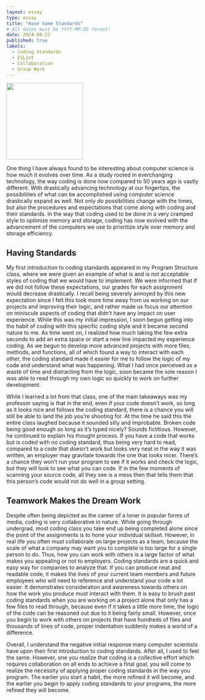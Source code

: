 ```yaml
---
layout: essay
type: essay
title: "Have Some Standards"
# All dates must be YYYY-MM-DD format!
date: 2024-09-23
published: true
labels:
  - Coding Standards
  - ESLint
  - Collaboration
  - Group Work
---
```


<img width="200px" class="rounded float-start pe-4" src="../img/standards.jpg">

One thing I have always found to be interesting about computer science is how much it evolves over time. As a study rooted in everchanging technology, the way coding is done now compared to 50 years ago is vastly different. With drastically advancing technology at our fingertips, the possibilities of what can be accomplished using computer science drastically expand as well. Not only do possibilities change with the times, but also the procedures and expectations that come along with coding and their standards. In the way that coding used to be done in a very cramped style to optimize memory and storage, coding has now evolved with the advancement of the computers we use to prioritize style over memory and storage efficiency. 

## Having Standards
My first introduction to coding standards appeared in my Program Structure class, where we were given an example of what is and is not acceptable styles of coding that we would have to implement. We were informed that if we did not follow these expectations, our grades for each assignment would decrease drastically. I recall being severely annoyed by this new expectation since I felt this took more time away from us working on our projects and improving their logic, and rather made us focus our attention on miniscule aspects of coding that didn’t have any impact on user experience. While this was my initial impression, I soon begun getting into the habit of coding with this specific coding style and it became second nature to me. As time went on, I realized how much taking the few extra seconds to add an extra space or start a new line impacted my experience coding. As we begun to develop more advanced projects with more files, methods, and functions, all of which found a way to interact with each other, the coding standard made it easier for me to follow the logic of my code and understand what was happening. What I had once perceived as a waste of time and distracting from the logic, soon became the sole reason I was able to read through my own logic so quickly to work on further development. 

While I learned a lot from that class, one of the main takeaways was my professor saying is that in the end, even if your code doesn’t work, so long as it looks nice and follows the coding standard, there is a chance you will still be able to land the job you’re shooting for. At the time he said this the entire class laughed because it sounded silly and improbable. Broken code being good enough so long as it’s typed nicely? Sounds fictitious. However, he continued to explain his thought process. If you have a code that works but is coded with no coding standard, thus being very hard to read, compared to a code that doesn’t work but looks very neat in the way it was written, an employer may gravitate towards the one that looks nicer. There’s a chance they won’t run your program to see if it works and check the logic, but they will look to see what you can code. If in the few moments of scanning your source code, all they see is a mess then that tells them that this person’s code would not do well in a group setting. 

## Teamwork Makes the Dream Work
Despite often being depicted as the career of a loner in popular forms of media, coding is very collaborative in nature. While going through undergrad, most coding class you take end up being completed alone since the point of the assignments is to hone your individual skillset. However, in real life you often must collaborate on large projects as a team, because the scale of what a company may want you to complete is too large for a single person to do. Thus, how you can work with others is a large factor of what makes you appealing or not to employers. Coding standards are a quick and easy way for companies to analyze that. If you can produce neat and readable code, it makes the lives of your current team members and future employees who will need to reference and understand your code a lot easier. It demonstrates consideration and awareness towards others on how the work you produce must interact with them. It is easy to brush past coding standards when you are working on a project alone that only has a few files to read through, because even if it takes a little more time, the logic of the code can be reasoned out due to it being fairly small. However, once you begin to work with others on projects that have hundreds of files and thousands of lines of code, proper indentation suddenly makes a world of a difference.

Overall, I understand the negative initial response many computer scientists have upon their first introduction to coding standards. After all, I used to feel the same. However, one you realize that coding is a collective effort which requires collaboration on all ends to achieve a final goal, you will come to realize the necessity of applying proper coding standards in the way you program. The earlier you start a habit, the more refined it will become, and the earlier you begin to apply coding standards to your programs, the more refined they will become.

